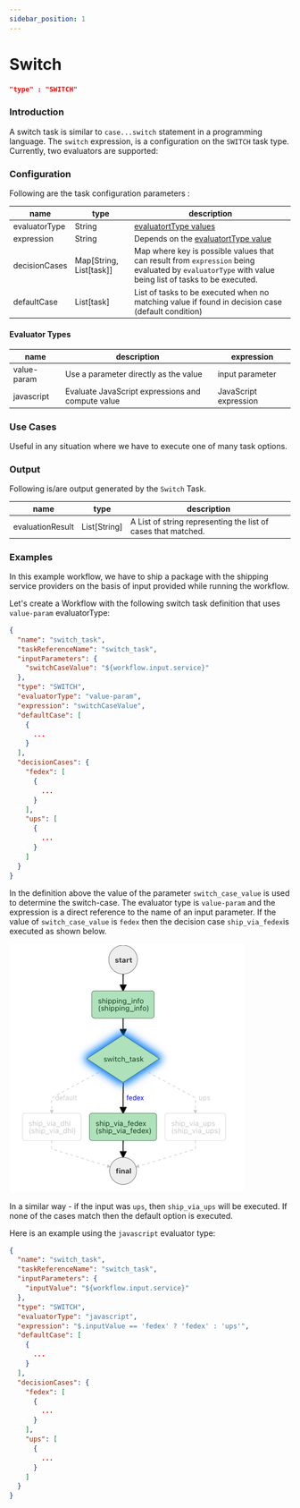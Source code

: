 ```yaml
---
sidebar_position: 1
---
```


# Switch

```json
"type" : "SWITCH"
```
### Introduction
A switch task is similar to `case...switch` statement in a programming language. The `switch` expression, is
a configuration on the `SWITCH` task type. Currently, two evaluators are supported:

### Configuration

Following are the task configuration parameters :

| name          | type                    | description                                                                                                                                          |
|---------------|-------------------------|------------------------------------------------------------------------------------------------------------------------------------------------------|
| evaluatorType | String                  | [evaluatortType values](#evaluator-types)                                                                                                            |
| expression    | String                  | Depends on the [evaluatortType value](#evaluator-types)                                                                                              |
| decisionCases | Map[String, List[task]] | Map where key is possible values that can result from `expression` being evaluated by `evaluatorType` with value being list of tasks to be executed. |
| defaultCase   | List[task]              | List of tasks to be executed when no matching value if found in decision case (default condition)                                                    |


#### Evaluator Types
| name        | description                                       | expression            |
|-------------|---------------------------------------------------|-----------------------|
| value-param | Use a parameter directly as the value             | input parameter       |
| javascript  | Evaluate JavaScript expressions and compute value | JavaScript expression |

### Use Cases

Useful in any situation where we have to execute one of many task options.


### Output

Following is/are output generated by the `Switch` Task.

| name             | type         | description                                                   |
|------------------|--------------|---------------------------------------------------------------|
| evaluationResult | List[String] | A List of string representing the list of cases that matched. |


### Examples

In this example workflow, we have to ship a package with the shipping service providers on the basis of input provided
while running the workflow.

Let's create a Workflow with the following switch task definition that uses `value-param` evaluatorType:

```json
{
  "name": "switch_task",
  "taskReferenceName": "switch_task",
  "inputParameters": {
    "switchCaseValue": "${workflow.input.service}"
  },
  "type": "SWITCH",
  "evaluatorType": "value-param",
  "expression": "switchCaseValue",
  "defaultCase": [
    {
      ...
    }
  ],
  "decisionCases": {
    "fedex": [
      {
        ...
      }
    ],
    "ups": [
      {
        ...
      }
    ]
  }
}
```

In the definition above the value of the parameter `switch_case_value`
is used to determine the switch-case. The evaluator type is `value-param` and the expression is a direct reference to
the name of an input parameter. If the value of `switch_case_value` is `fedex` then the decision case `ship_via_fedex`is
executed as shown below.

![Conductor UI - Workflow Run](Switch_Fedex.png)

In a similar way - if the input was `ups`, then `ship_via_ups` will be executed. If none of the cases match then the
default option is executed.

Here is an example using the `javascript` evaluator type:

```json
{
  "name": "switch_task",
  "taskReferenceName": "switch_task",
  "inputParameters": {
    "inputValue": "${workflow.input.service}"
  },
  "type": "SWITCH",
  "evaluatorType": "javascript",
  "expression": "$.inputValue == 'fedex' ? 'fedex' : 'ups'",
  "defaultCase": [
    {
      ...
    }
  ],
  "decisionCases": {
    "fedex": [
      {
        ...
      }
    ],
    "ups": [
      {
        ...
      }
    ]
  }
}
```
